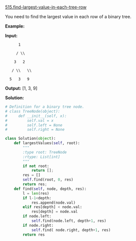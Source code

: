 [515.find-largest-value-in-each-tree-row](https://leetcode.com/problems/find-largest-value-in-each-tree-row/)  

You need to find the largest value in each row of a binary tree.

**Example:**  

  
**Input:** 
  

  
          1
  
         / \\
  
        3   2
  
       / \\   \\  
  
      5   3   9 
  

  
**Output:** \[1, 3, 9\]  



**Solution:**  

```python
# Definition for a binary tree node.
# class TreeNode(object):
#     def __init__(self, x):
#         self.val = x
#         self.left = None
#         self.right = None

class Solution(object):
    def largestValues(self, root):
        """
        :type root: TreeNode
        :rtype: List[int]
        """
        if not root:
            return [];
        res = []
        self.find(root, 0, res)
        return res;
    def find(self, node, depth, res):
        l = len(res)
        if l-1<depth:
            res.append(node.val)
        elif res[depth] < node.val:
            res[depth] = node.val
        if node.left:
            self.find(node.left, depth+1, res)
        if node.right:
            self.find( node.right, depth+1, res)
        return res
```
      